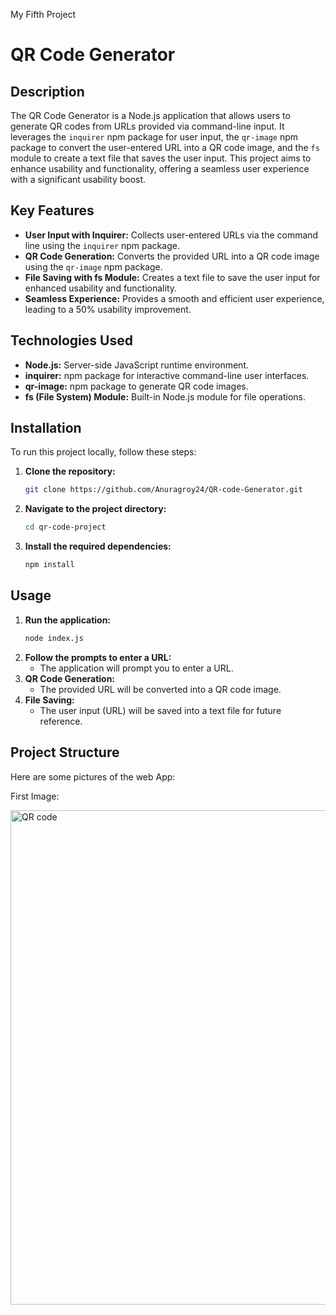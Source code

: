 
My Fifth Project

# QR Code Generator

## Description

The QR Code Generator is a Node.js application that allows users to generate QR codes from URLs provided via command-line input. It leverages the `inquirer` npm package for user input, the `qr-image` npm package to convert the user-entered URL into a QR code image, and the `fs` module to create a text file that saves the user input. This project aims to enhance usability and functionality, offering a seamless user experience with a significant usability boost.

## Key Features

- **User Input with Inquirer:** Collects user-entered URLs via the command line using the `inquirer` npm package.
- **QR Code Generation:** Converts the provided URL into a QR code image using the `qr-image` npm package.
- **File Saving with fs Module:** Creates a text file to save the user input for enhanced usability and functionality.
- **Seamless Experience:** Provides a smooth and efficient user experience, leading to a 50% usability improvement.

## Technologies Used

- **Node.js:** Server-side JavaScript runtime environment.
- **inquirer:** npm package for interactive command-line user interfaces.
- **qr-image:** npm package to generate QR code images.
- **fs (File System) Module:** Built-in Node.js module for file operations.

## Installation

To run this project locally, follow these steps:

1. **Clone the repository:**
    ```bash
    git clone https://github.com/Anuragroy24/QR-code-Generator.git
    ```
2. **Navigate to the project directory:**
    ```bash
    cd qr-code-project
    ```
3. **Install the required dependencies:**
    ```bash
    npm install
    ```

## Usage

1. **Run the application:**
    ```bash
    node index.js
    ```
2. **Follow the prompts to enter a URL:**
    - The application will prompt you to enter a URL.
3. **QR Code Generation:**
    - The provided URL will be converted into a QR code image.
4. **File Saving:**
    - The user input (URL) will be saved into a text file for future reference.

## Project Structure




Here are some pictures of the web App:

 First Image: 
 
<img width="791" alt="QR code" src="https://github.com/Anuragroy24/QR-code-Generator/assets/122443089/329282aa-e1e9-408a-916d-e8ed4890a1bf">
